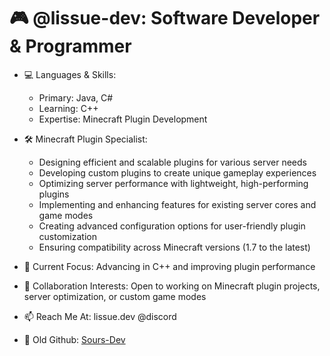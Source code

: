 # 🎮 @lissue-dev: Software Developer & Programmer


- 💻 Languages & Skills:  
  - Primary: Java, C#  
  - Learning: C++  
  - Expertise: Minecraft Plugin Development
    
- 🛠️ Minecraft Plugin Specialist:  
  - Designing efficient and scalable plugins for various server needs  
  - Developing custom plugins to create unique gameplay experiences  
  - Optimizing server performance with lightweight, high-performing plugins  
  - Implementing and enhancing features for existing server cores and game modes  
  - Creating advanced configuration options for user-friendly plugin customization  
  - Ensuring compatibility across Minecraft versions (1.7 to the latest) 

  
- 🚀 Current Focus: Advancing in C++ and improving plugin performance  
- 🤝 Collaboration Interests: Open to working on Minecraft plugin projects, server optimization, or custom game modes  
- 📫 Reach Me At: lissue.dev @discord

- 🔗 Old Github: [Sours-Dev](https://github.com/Sours-Dev)
